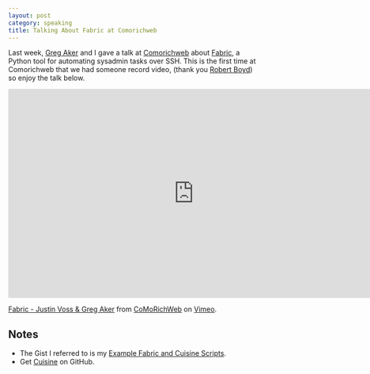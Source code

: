 ```yaml
---
layout: post
category: speaking
title: Talking About Fabric at Comorichweb 
---
```


Last week, [Greg Aker][greg] and I gave a talk at [Comorichweb][comorichweb] about [Fabric][],
a Python tool for automating sysadmin tasks over SSH. This is the first time at Comorichweb 
that we had someone record video, (thank you [Robert Boyd][rboyd]) so enjoy the talk below.

[greg]: http://www.gregaker.net/
[comorichweb]: http://comorichweb.posterous.com/
[Fabric]: http://fabfile.org/
[rboyd]: http://twitter.com/rboyd

<iframe src="http://player.vimeo.com/video/28457665?title=0&amp;byline=0&amp;portrait=0&amp;color=ff9933" width="750" height="422" frameborder="0"></iframe><p><a href="http://vimeo.com/28457665">Fabric - Justin Voss & Greg Aker</a> from <a href="http://vimeo.com/user1357354">CoMoRichWeb</a> on <a href="http://vimeo.com">Vimeo</a>.</p>

Notes
-----

* The Gist I referred to is my [Example Fabric and Cuisine Scripts][gist].
* Get [Cuisine][] on GitHub.

[gist]: https://gist.github.com/1035890
[Cuisine]: https://github.com/sebastien/cuisine
